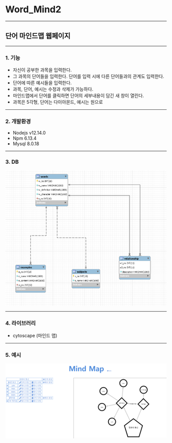 # Word_Mind2
* * *
## 단어 마인드맵 웹페이지
* * *
### 1. 기능 
 + 자신이 공부한 과목을 입력한다.
 + 그 과목의 단어들을 입력한다. 단어를 입력 시에 다른 단어들과의 관계도 입력한다.
 + 단어에 따른 예시들을 입력한다.
 + 과목, 단어, 예시는 수정과 삭제가 가능하다.
 + 마인드맵에서 단어를 클릭하면 단어의 세부내용이 담긴 새 창이 열린다.
 + 과목은 5각형, 단어는 다이아몬드, 예시는 원으로 
 * * *
### 2. 개발환경
 + Nodejs v12.14.0
 + Npm 6.13.4
 + Mysql 8.0.18 
* * *
### 3. DB
 ![DB](./DB.PNG)
 * * *
### 4. 라이브러리
 + cytoscape (마인드 맵)
 * * *
### 5. 예시
 ![subject](./subject.PNG)
